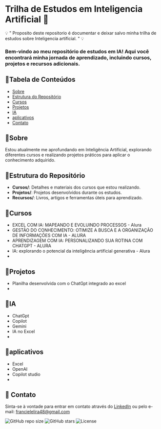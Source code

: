 # Trilha de Estudos em Inteligencia Artificial 🧠
 💡 " Proposito deste repositorio é documentar e deixar salvo minha trilha de estudos sobre Inteligencia artificial. " 💡

### Bem-vindo ao meu repositório de estudos em IA! Aqui você encontrará minha jornada de aprendizado, incluindo cursos, projetos e recursos adicionais.

## 📍Tabela de Conteúdos
- [Sobre](#sobre)
- [Estrutura do Repositório](#estrutura-do-repositório)
- [Cursos](#cursos)
- [Projetos](#projetos)
- [IA](#IA)
-  [aplicativos](#APP)
- [Contato](#contato)

## 📍Sobre
Estou atualmente me aprofundando em Inteligência Artificial, explorando diferentes cursos e realizando projetos práticos para aplicar o conhecimento adquirido.

## 📍Estrutura do Repositório
- **Cursos/**: Detalhes e materiais dos cursos que estou realizando.
- **Projetos/**: Projetos desenvolvidos durante os estudos.
- **Recursos/**: Livros, artigos e ferramentas úteis para aprendizado.

## 📍Cursos
- EXCEL COM IA: MAPEANDO E EVOLUINDO PROCESSOS - Alura
- GESTÃO DO CONHECIMENTO: OTIMIZE A BUSCA E A ORGANIZAÇÃO DE INFORMAÇÕES COM IA - ALURA
- APRENDIZAGEM COM IA: PERSONALIZANDO SUA ROTINA COM CHATGPT - ALURA
- IA: explorando o potencial da inteligência artificial generativa - Alura
- 

## 📍Projetos
- Planilha desenvolvida com o ChatGpt integrado ao excel
- 

## 📍IA
- ChatGpt
- Copilot
- Gemini
- IA no Excel
- 

## 📍aplicativos
- Excel
- OpenAI
- Copilot studio
- 

## 📲 Contato
Sinta-se à vontade para entrar em contato através do [LinkedIn](www.linkedin.com/in/franciele-lira) ou pelo e-mail: francielelira48@gmail.com



![GitHub repo size](https://img.shields.io/github/repo-size/franciele-lira/Trilha-de-Estudos-em-Intelig-ncia-Artificial)
![GitHub stars](https://img.shields.io/github/stars/franciele-lira/Trilha-de-Estudos-em-Intelig-ncia-Artificial)
![License](https://img.shields.io/github/license/franciele-lira/Trilha-de-Estudos-em-Intelig-ncia-Artificial)
